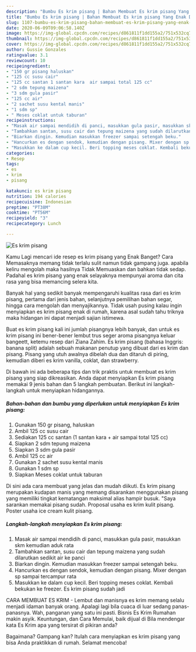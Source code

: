 ```yaml
---
description: "Bumbu Es krim pisang | Bahan Membuat Es krim pisang Yang Enak Dan Lezat"
title: "Bumbu Es krim pisang | Bahan Membuat Es krim pisang Yang Enak Dan Lezat"
slug: 1107-bumbu-es-krim-pisang-bahan-membuat-es-krim-pisang-yang-enak-dan-lezat
date: 2020-06-09T09:06:58.140Z
image: https://img-global.cpcdn.com/recipes/d861811f1dd155a2/751x532cq70/es-krim-pisang-foto-resep-utama.jpg
thumbnail: https://img-global.cpcdn.com/recipes/d861811f1dd155a2/751x532cq70/es-krim-pisang-foto-resep-utama.jpg
cover: https://img-global.cpcdn.com/recipes/d861811f1dd155a2/751x532cq70/es-krim-pisang-foto-resep-utama.jpg
author: Gussie Gonzales
ratingvalue: 3.1
reviewcount: 10
recipeingredient:
- "150 gr pisang haluskan"
- "125 cc susu cair"
- "125 cc santan 1 santan kara  air sampai total 125 cc"
- "2 sdm tepung maizena"
- "3 sdm gula pasir"
- "125 cc air"
- "2 sachet susu kental manis"
- "1 sdm sp"
- " Meses coklat untuk taburan"
recipeinstructions:
- "Masak air sampai mendidih di panci, masukkan gula pasir, masukkan skm kemudian aduk rata"
- "Tambahkan santan, susu cair dan tepung maizena yang sudah dilarutkan sedikit air ke panci"
- "Biarkan dingin. Kemudian masukkan freezer sampai setengah beku."
- "Hancurkan es dengan sendok, kemudian dengan pisang. Mixer dengan sp sampai tercampur rata"
- "Masukkan ke dalam cup kecil. Beri topping meses coklat. Kembali bekukan ke freezer. Es krim pisang sudah jadi"
categories:
- Resep
tags:
- es
- krim
- pisang

katakunci: es krim pisang 
nutrition: 194 calories
recipecuisine: Indonesian
preptime: "PT38M"
cooktime: "PT56M"
recipeyield: "3"
recipecategory: Lunch

---
```



![Es krim pisang](https://img-global.cpcdn.com/recipes/d861811f1dd155a2/751x532cq70/es-krim-pisang-foto-resep-utama.jpg)

Kamu Lagi mencari ide resep es krim pisang yang Enak Banget? Cara Memasaknya memang tidak terlalu sulit namun tidak gampang juga. apabila keliru mengolah maka hasilnya Tidak Memuaskan dan bahkan tidak sedap. Padahal es krim pisang yang enak selayaknya mempunyai aroma dan cita rasa yang bisa memancing selera kita.

Banyak hal yang sedikit banyak mempengaruhi kualitas rasa dari es krim pisang, pertama dari jenis bahan, selanjutnya pemilihan bahan segar, hingga cara mengolah dan menyajikannya. Tidak usah pusing kalau ingin menyiapkan es krim pisang enak di rumah, karena asal sudah tahu triknya maka hidangan ini dapat menjadi sajian istimewa.

Buat es krim pisang kali ini jumlah pisangnya lebih banyak, dan untuk es krim pisang ini bener-bener lembut trus seger aroma pisangnya keluar bangeett, ketemu resep dari Ziana Zahim. Es krim pisang (bahasa Inggris: banana split) adalah sebuah makanan penutup yang dibuat dari es krim dan pisang. Pisang yang utuh awalnya dibelah dua dan ditaruh di piring, kemudian diberi es krim vanilla, coklat, dan strawberry.


Di bawah ini ada beberapa tips dan trik praktis untuk membuat es krim pisang yang siap dikreasikan. Anda dapat menyiapkan Es krim pisang memakai 9 jenis bahan dan 5 langkah pembuatan. Berikut ini langkah-langkah untuk menyiapkan hidangannya.

<!--inarticleads1-->

##### Bahan-bahan dan bumbu yang diperlukan untuk menyiapkan Es krim pisang:

1. Gunakan 150 gr pisang, haluskan
1. Ambil 125 cc susu cair
1. Sediakan 125 cc santan (1 santan kara + air sampai total 125 cc)
1. Siapkan 2 sdm tepung maizena
1. Siapkan 3 sdm gula pasir
1. Ambil 125 cc air
1. Gunakan 2 sachet susu kental manis
1. Gunakan 1 sdm sp
1. Siapkan  Meses coklat untuk taburan


Di sini ada cara membuat yang jelas dan mudah diikuti. Es krim pisang merupakan kudapan manis yang memang disarankan menggunakan pisang yang memiliki tingkat kematangan maksimal alias hampir busuk. &#34;Saya sarankan memakai pisang sudah. Proposal usaha es krim kulit pisang. Poster usaha ice cream kulit pisang. 

<!--inarticleads2-->

##### Langkah-langkah menyiapkan Es krim pisang:

1. Masak air sampai mendidih di panci, masukkan gula pasir, masukkan skm kemudian aduk rata
1. Tambahkan santan, susu cair dan tepung maizena yang sudah dilarutkan sedikit air ke panci
1. Biarkan dingin. Kemudian masukkan freezer sampai setengah beku.
1. Hancurkan es dengan sendok, kemudian dengan pisang. Mixer dengan sp sampai tercampur rata
1. Masukkan ke dalam cup kecil. Beri topping meses coklat. Kembali bekukan ke freezer. Es krim pisang sudah jadi


CARA MEMBUAT ES KRIM - Lembut dan manisnya es krim memang selalu menjadi idaman banyak orang. Apalagi lagi bila cuaca di luar sedang panas-panasnya. Wah, panganan yang satu ini pasti. Bisnis Es Krim Rumahan makin asyik. Keuntungan, dan Cara Memulai, baik dijual di Bila mendengar kata Es Krim apa yang tersirat di pikiran anda? 

Bagaimana? Gampang kan? Itulah cara menyiapkan es krim pisang yang bisa Anda praktikkan di rumah. Selamat mencoba!
